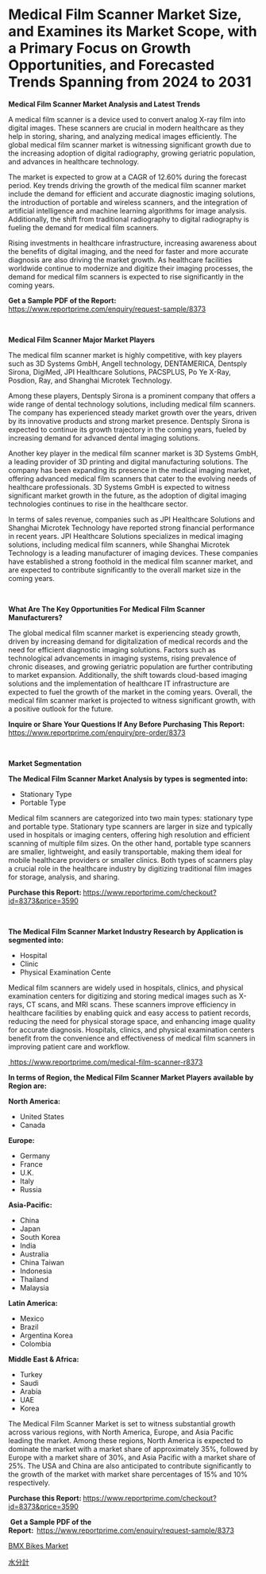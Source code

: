 <p><h1>Medical Film Scanner Market Size, and Examines its Market Scope, with a Primary Focus on Growth Opportunities, and Forecasted Trends Spanning from 2024 to 2031</h1></p><p><strong>Medical Film Scanner Market Analysis and Latest Trends</strong></p>
<p><p>A medical film scanner is a device used to convert analog X-ray film into digital images. These scanners are crucial in modern healthcare as they help in storing, sharing, and analyzing medical images efficiently. The global medical film scanner market is witnessing significant growth due to the increasing adoption of digital radiography, growing geriatric population, and advances in healthcare technology.</p><p>The market is expected to grow at a CAGR of 12.60% during the forecast period. Key trends driving the growth of the medical film scanner market include the demand for efficient and accurate diagnostic imaging solutions, the introduction of portable and wireless scanners, and the integration of artificial intelligence and machine learning algorithms for image analysis. Additionally, the shift from traditional radiography to digital radiography is fueling the demand for medical film scanners.</p><p>Rising investments in healthcare infrastructure, increasing awareness about the benefits of digital imaging, and the need for faster and more accurate diagnosis are also driving the market growth. As healthcare facilities worldwide continue to modernize and digitize their imaging processes, the demand for medical film scanners is expected to rise significantly in the coming years.</p></p>
<p><strong>Get a Sample PDF of the Report:&nbsp;</strong> <a href="https://www.reportprime.com/enquiry/request-sample/8373">https://www.reportprime.com/enquiry/request-sample/8373</a></p>
<p>&nbsp;</p>
<p><strong>Medical Film Scanner Major Market Players</strong></p>
<p><p>The medical film scanner market is highly competitive, with key players such as 3D Systems GmbH, Angell technology, DENTAMERICA, Dentsply Sirona, DigiMed, JPI Healthcare Solutions, PACSPLUS, Po Ye X-Ray, Posdion, Ray, and Shanghai Microtek Technology. </p><p>Among these players, Dentsply Sirona is a prominent company that offers a wide range of dental technology solutions, including medical film scanners. The company has experienced steady market growth over the years, driven by its innovative products and strong market presence. Dentsply Sirona is expected to continue its growth trajectory in the coming years, fueled by increasing demand for advanced dental imaging solutions.</p><p>Another key player in the medical film scanner market is 3D Systems GmbH, a leading provider of 3D printing and digital manufacturing solutions. The company has been expanding its presence in the medical imaging market, offering advanced medical film scanners that cater to the evolving needs of healthcare professionals. 3D Systems GmbH is expected to witness significant market growth in the future, as the adoption of digital imaging technologies continues to rise in the healthcare sector.</p><p>In terms of sales revenue, companies such as JPI Healthcare Solutions and Shanghai Microtek Technology have reported strong financial performance in recent years. JPI Healthcare Solutions specializes in medical imaging solutions, including medical film scanners, while Shanghai Microtek Technology is a leading manufacturer of imaging devices. These companies have established a strong foothold in the medical film scanner market, and are expected to contribute significantly to the overall market size in the coming years.</p></p>
<p>&nbsp;</p>
<p><strong>What Are The Key Opportunities For Medical Film Scanner Manufacturers?</strong></p>
<p><p>The global medical film scanner market is experiencing steady growth, driven by increasing demand for digitalization of medical records and the need for efficient diagnostic imaging solutions. Factors such as technological advancements in imaging systems, rising prevalence of chronic diseases, and growing geriatric population are further contributing to market expansion. Additionally, the shift towards cloud-based imaging solutions and the implementation of healthcare IT infrastructure are expected to fuel the growth of the market in the coming years. Overall, the medical film scanner market is projected to witness significant growth, with a positive outlook for the future.</p></p>
<p><strong>Inquire or Share Your Questions If Any Before Purchasing This Report:</strong> <a href="https://www.reportprime.com/enquiry/pre-order/8373">https://www.reportprime.com/enquiry/pre-order/8373</a></p>
<p>&nbsp;</p>
<p><strong>Market Segmentation</strong></p>
<p><strong>The Medical Film Scanner Market Analysis by types is segmented into:</strong></p>
<p><ul><li>Stationary Type</li><li>Portable Type</li></ul></p>
<p><p>Medical film scanners are categorized into two main types: stationary type and portable type. Stationary type scanners are larger in size and typically used in hospitals or imaging centers, offering high resolution and efficient scanning of multiple film sizes. On the other hand, portable type scanners are smaller, lightweight, and easily transportable, making them ideal for mobile healthcare providers or smaller clinics. Both types of scanners play a crucial role in the healthcare industry by digitizing traditional film images for storage, analysis, and sharing.</p></p>
<p><strong>Purchase this Report:&nbsp;</strong><a href="https://www.reportprime.com/checkout?id=8373&price=3590">https://www.reportprime.com/checkout?id=8373&price=3590</a></p>
<p>&nbsp;</p>
<p><strong>The Medical Film Scanner Market Industry Research by Application is segmented into:</strong></p>
<p><ul><li>Hospital</li><li>Clinic</li><li>Physical Examination Cente</li></ul></p>
<p><p>Medical film scanners are widely used in hospitals, clinics, and physical examination centers for digitizing and storing medical images such as X-rays, CT scans, and MRI scans. These scanners improve efficiency in healthcare facilities by enabling quick and easy access to patient records, reducing the need for physical storage space, and enhancing image quality for accurate diagnosis. Hospitals, clinics, and physical examination centers benefit from the convenience and effectiveness of medical film scanners in improving patient care and workflow.</p></p>
<p><a href="https://www.reportprime.com/medical-film-scanner-r8373">&nbsp;https://www.reportprime.com/medical-film-scanner-r8373</a></p>
<p><strong>In terms of Region, the Medical Film Scanner Market Players available by Region are:</strong></p>
<p>
    <p> <strong> North America: </strong>
        <ul>
            <li>United States</li>
            <li>Canada</li>
        </ul>
        </p> 
    <p> <strong> Europe: </strong>
        <ul>
            <li>Germany</li>
            <li>France</li>
            <li>U.K.</li>
            <li>Italy</li>
            <li>Russia</li>
        </ul>
        </p> 
    <p> <strong> Asia-Pacific: </strong>
        <ul>
            <li>China</li>
            <li>Japan</li>
            <li>South Korea</li>
            <li>India</li>
            <li>Australia</li>
            <li>China Taiwan</li>
            <li>Indonesia</li>
            <li>Thailand</li>
            <li>Malaysia</li>
        </ul>
        </p> 
    <p> <strong> Latin America: </strong>
        <ul>
            <li>Mexico</li>
            <li>Brazil</li>
            <li>Argentina Korea</li>
            <li>Colombia</li>
        </ul>
        </p> 
    <p> <strong> Middle East & Africa: </strong>
        <ul>
            <li>Turkey</li>
            <li>Saudi</li>
            <li>Arabia</li>
            <li>UAE</li>
            <li>Korea</li>
        </ul>
    </p>
    </p>
<p><p>The Medical Film Scanner Market is set to witness substantial growth across various regions, with North America, Europe, and Asia Pacific leading the market. Among these regions, North America is expected to dominate the market with a market share of approximately 35%, followed by Europe with a market share of 30%, and Asia Pacific with a market share of 25%. The USA and China are also anticipated to contribute significantly to the growth of the market with market share percentages of 15% and 10% respectively.</p></p>
<p><strong>Purchase this Report: </strong><a href="https://www.reportprime.com/checkout?id=8373&price=3590">https://www.reportprime.com/checkout?id=8373&price=3590</a></p>
<p>&nbsp;<strong>Get a Sample PDF of the Report:&nbsp;&nbsp;</strong><a href="https://www.reportprime.com/enquiry/request-sample/8373">https://www.reportprime.com/enquiry/request-sample/8373</a></p>
<p><strong></strong></p>
<p><p><a href="https://carnation-joke-41f.notion.site/BMX-Bikes-Market-Size-CAGR-Trends-2024-2030-c63a558286764b78ac6ea1cc7411230e">BMX Bikes Market</a></p><p><a href="https://medium.com/@rexkhler2023/%E6%B9%BF%E5%BA%A6%E5%88%86%E6%9E%90%E6%A9%9F%E5%B8%82%E5%A0%B4%E8%A6%8F%E6%A8%A1-cagr-%E3%83%88%E3%83%AC%E3%83%B3%E3%83%89-2024%E5%B9%B4-2030%E5%B9%B4-74e8dcab2488">水分計</a></p></p>